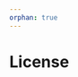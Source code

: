```yaml
---
orphan: true
---
```


# License

```{include} ../LICENSE

```
                                                                          